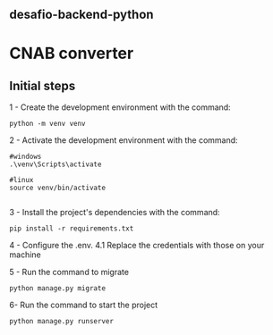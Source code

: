 ## desafio-backend-python
# CNAB converter


## Initial steps
1 - Create the development environment with the command:

```
python -m venv venv
```

2 - Activate the development environment with the command:

```
#windows 
.\venv\Scripts\activate

#linux
source venv/bin/activate


```

3 - Install the project's dependencies with the command:

```
pip install -r requirements.txt
```

4 - Configure the .env.
  4.1 Replace the credentials with those on your machine

5 - Run the command to migrate
```
python manage.py migrate   
```
 
6- Run the command to start the project
 ```
 python manage.py runserver
